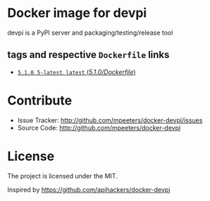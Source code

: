 # Docker image for devpi

devpi is a PyPI server and packaging/testing/release tool

## tags and respective `Dockerfile` links

- [`5.1.0`, `5-latest`, `latest` (*5.1.0/Dockerfile*)](https://github.com/mpeeters/docker-devpi/blob/master/5.0/5.1.0/Dockerfile)

# Contribute

- Issue Tracker: http://github.com/mpeeters/docker-devpi/issues
- Source Code: http://github.com/mpeeters/docker-devpi


# License

The project is licensed under the MIT.

Inspired by https://github.com/apihackers/docker-devpi
